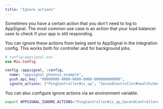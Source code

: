 ```yaml
---
title: "Ignore actions"
---
```


Sometimes you have a certain action that you don't need to log to AppSignal.
The most common use case is an action that your load balancer uses to check if
your app is still responding.

You can ignore these actions from being sent to AppSignal in the integration config.
This works both for controller and for background jobs.

```elixir
# config/appsignal.exs
use Mix.Config

config :appsignal, :config,
  name: "appsignal_phoenix_example",
  push_api_key: "00000000-0000-0000-0000-000000000000",
  ignore_actions: ["PingController#is_up", "SecondController#healthcheck"]
```

You can also configure ignore actions via an environment variable.

```bash
export APPSIGNAL_IGNORE_ACTIONS="PingController#is_up,SecondController#healthcheck"
```

